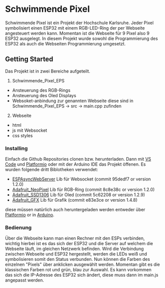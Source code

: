 # Schwimmende Pixel

Schwimmende Pixel ist ein Projekt der Hochschule Karlsruhe. Jeder Pixel symbolisiert einen ESP32 mit einem RGB-LED-Ring der per Webseite angesteuert werden kann.
Momentan ist die Webseite für 9 Pixel also 9 ESP32 ausgelegt.
In diesem Projekt wurde sowohl die Programmierung des ESP32 als auch die Webseiten Programmierung umgesetzt.

## Getting Started
Das Projekt ist in zwei Bereiche aufgeteilt.
1. Schwimmende_Pixel_EPS
* Ansteuerung des RGB-Rings
* Ansteuerung des Oled Displays
* Websoket-anbindung zur genannten Webseite
diese sind in Schwimmende_Pixel_EPS -> src -> main.cpp zufinden
2. Webseite
* html
* js mit Websocket
* css styles

### Installing
Einfach die Github Repositories clonen bzw. herunterladen. Dann mit [VS Code](https://code.visualstudio.com/) und [Platformio](https://github.com/platformio/platformio-vscode-ide) oder mit der Arduino IDE das Projekt öffenen. Es wurden folgende dritt Biblotheken verwendet:
* [ESPAsyncWebServer](https://github.com/me-no-dev/ESPAsyncWebServer) Lib für Websocket (commit 95dedf7 or version 1.2.0)
* [Adafruit_NeoPixel](https://github.com/adafruit/Adafruit_NeoPixel) Lib für RGB-Ring (commit  8c8e38c or version 1.2.0)
* [Adafruit_SSD1306](https://github.com/adafruit/Adafruit_SSD1306) Lib für Oled (commit 5c62208 or version 1.2.9)
* [Adafruit_GFX](https://github.com/adafruit/Adafruit-GFX-Library) Lib für Grafik (commit e83e3ce or version 1.4.8)

diese müssen natürlich auch heruntergeladen werden entweder über [Platformio](https://docs.platformio.org/en/latest/librarymanager/) or in [Arduino](https://www.arduino.cc/en/guide/libraries).

### Bedienung
Über die Webseite kann man einen Rechner mit den ESPs verbinden, wichtig hierbei ist es das sich der ESP32 und die Server auf welchem die Webseite läuft, im gleichen Netzwerk befinden. Wird die Verbindung zwischen Webseite und ESP32 hergestellt, werden die LEDs weiß und symbolisieren somit den Status verbunden.
Nun können die Farben des einzelnen "Pixels" über anklicken ausgewählt werden. Momentan gibt es die klassischen Farben rot und grün, blau zur Auswahl.
Es kann vorkommen das sich die IP-Adresse des ESP32 sich ändert, diese muss dann im main.js angepasst werden.